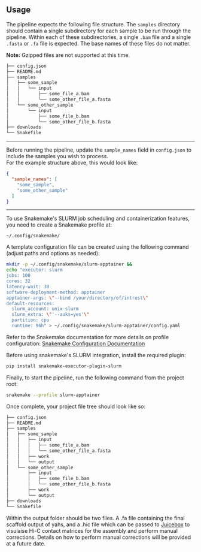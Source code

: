 ## Usage

The pipeline expects the following file structure. The `samples` directory should contain a single subdirectory for each sample to be run through the pipeline. Within each of these subdirectories, a single `.bam` file and a single `.fasta` or `.fa` file is expected. The base names of these files do not matter.  

**Note:** Gzipped files are not supported at this time.

```bash
├── config.json
├── README.md
├── samples
│   ├── some_sample
│   │   └── input
│   │       ├── some_file_a.bam
│   │       └── some_other_file_a.fasta
│   └── some_other_sample
│       └── input
│           ├── some_file_b.bam
│           └── some_other_file_b.fasta
├── downloads
└── Snakefile
```

---

Before running the pipeline, update the `sample_names` field in `config.json` to include the samples you wish to process.  
For the example structure above, this would look like:

```json
{
  "sample_names": [
    "some_sample",
    "some_other_sample"
  ]
}
```

---

To use Snakemake's SLURM job scheduling and containerization features, you need to create a Snakemake profile at:

`~/.config/snakemake/`

A template configuration file can be created using the following command (adjust paths and options as needed):

```bash
mkdir -p ~/.config/snakemake/slurm-apptainer && 
echo "executor: slurm
jobs: 100
cores: 32
latency-wait: 30
software-deployment-method: apptainer
apptainer-args: \"--bind /your/directory/of/intrest\"
default-resources:
  slurm_account: unix-slurm
  slurm_extra: \"'--auks=yes'\"
  partition: cpu
  runtime: 96h" > ~/.config/snakemake/slurm-apptainer/config.yaml
```

Refer to the Snakemake documentation for more details on profile configuration:
[Snakemake Configuration Documentation](https://snakemake.readthedocs.io/en/stable/snakefiles/configuration.html)


Before using snakemake's SLURM integration, install the required plugin:

```bash
pip install snakemake-executor-plugin-slurm
```


Finally, to start the pipeline, run the following command from the project root:


```bash
snakemake --profile slurm-apptainer
```

Once complete, your project file tree should look like so:

```bash
├── config.json
├── README.md
├── samples
│   ├── some_sample
│   │   ├── input
│   │   │   ├── some_file_a.bam
│   │   │   └── some_other_file_a.fasta
│   │   ├── work
│   │   └── output
│   └── some_other_sample
│       ├── input
│       │   ├── some_file_b.bam
│       │   └── some_other_file_b.fasta
│       ├── work
│       └── output
├── downloads
└── Snakefile
```

Within the output folder should be two files. A .fa file containing the final scaffold output of yahs, and a .hic file which can be passed to [Juicebox](https://github.com/aidenlab/Juicebox/wiki/Download) to visulaise Hi-C contact matrices for the assembly and perform manual corrections. Details on how to perform manual corrections will be provided at a future date.
